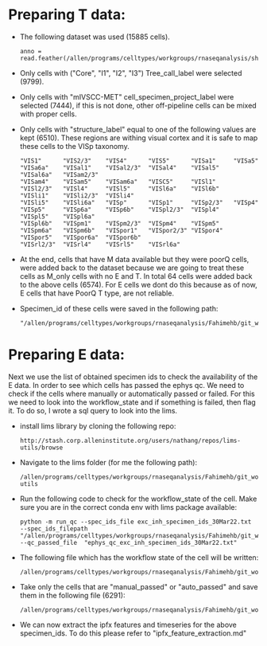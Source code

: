 # Preparing T data:

- The following dataset was used (15885 cells).

      anno = read.feather(/allen/programs/celltypes/workgroups/rnaseqanalysis/shiny/patch_seq/star/mouse_patchseq_VISp_20220113_collapsed40_cpm/anno.feather)

- Only cells with ("Core", "I1", "I2", "I3") Tree_call_label were selected (9799).
- Only cells with "mIVSCC-MET" cell_specimen_project_label were selected (7444), if this is not done, other off-pipeline
  cells can be mixed with proper cells.
- Only cells with "structure_label" equal to one of the following values are kept (6510). These regions are withing 
  visual cortex and it is safe to map these cells to the VISp taxonomy.

      "VIS1"      "VIS2/3"    "VIS4"      "VIS5"      "VISa1"     "VISa5"     "VISa6a"    "VISal1"    "VISal2/3"  "VISal4"    "VISal5"    "VISal6a"   "VISam2/3"
      "VISam4"    "VISam5"    "VISam6a"   "VISC5"     "VISl1"     "VISl2/3"   "VISl4"     "VISl5"     "VISl6a"    "VISl6b"    "VISli1"    "VISli2/3"  "VISli4"
      "VISli5"    "VISli6a"   "VISp"      "VISp1"     "VISp2/3"   "VISp4"     "VISp5"     "VISp6a"    "VISp6b"    "VISpl2/3"  "VISpl4"    "VISpl5"    "VISpl6a"   
      "VISpl6b"   "VISpm1"    "VISpm2/3"  "VISpm4"    "VISpm5"    "VISpm6a"   "VISpm6b"   "VISpor1"   "VISpor2/3" "VISpor4"   "VISpor5"   "VISpor6a"  "VISpor6b"
      "VISrl2/3"  "VISrl4"    "VISrl5"    "VISrl6a"  

- At the end, cells that have M data available but they were poorQ cells, were added back to the dataset because we are going 
  to treat these cells as M_only cells with no E and T. In total 64 cells were added back to the above cells (6574). For E cells 
  we dont do this because as of now, E cells that have PoorQ T type, are not reliable.
  
- Specimen_id of these cells were saved in the following path:

      "/allen/programs/celltypes/workgroups/rnaseqanalysis/Fahimehb/git_workspace/cplAE_MET/data/proc/exc_inh_specimen_ids_30Mar22.txt

# Preparing E data:
Next we use the list of obtained specimen ids to check the availability of the E data. In order to see which cells has 
passed the ephys qc. We need to check if the cells where manually or automatically passed or failed. For this we need to 
look into the workflow_state and if something is failed, then flag it. To do so, I wrote a sql query to look into the lims.

- install lims library by cloning the following repo:
  
      http://stash.corp.alleninstitute.org/users/nathang/repos/lims-utils/browse
  
- Navigate to the lims folder (for me the following path):
  
      /allen/programs/celltypes/workgroups/rnaseqanalysis/Fahimehb/git_workspace/lims-utils

- Run the following code to check for the workflow_state of the cell. Make sure you are in the correct conda env with 
  lims package available:

      python -m run_qc --spec_ids_file exc_inh_specimen_ids_30Mar22.txt 
      --spec_ids_filepath  "/allen/programs/celltypes/workgroups/rnaseqanalysis/Fahimehb/git_workspace/cplAE_MET/data/proc/"  
      --qc_passed_file  "ephys_qc_exc_inh_specimen_ids_30Mar22.txt"

- The following file which has the workflow state of the cell will be written:
 
      /allen/programs/celltypes/workgroups/rnaseqanalysis/Fahimehb/git_workspace/cplAE_MET/data/proc/ephys_qc_exc_inh_specimen_ids_30Mar22.txt

- Take only the cells that are "manual_passed" or "auto_passed" and save them in the following file (6291):
 
      /allen/programs/celltypes/workgroups/rnaseqanalysis/Fahimehb/git_workspace/cplAE_MET/data/proc/ephys_qc_passed_exc_inh_specimen_ids_30Mar22.txt

- We can now extract the ipfx features and timeseries for the above specimen_ids. To do this please refer to "ipfx_feature_extraction.md"


